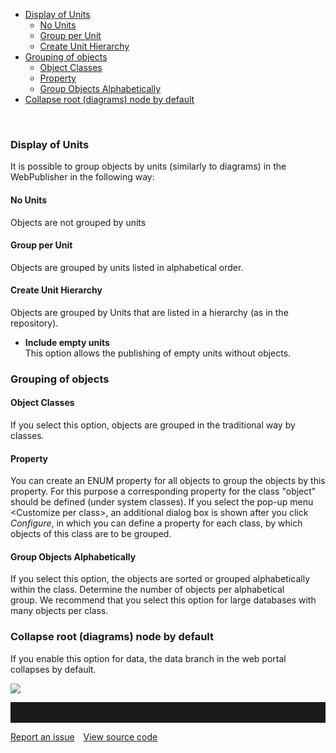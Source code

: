 -   [Display of Units](#display-of-units)
    -   [No Units](#no-units)
    -   [Group per Unit](#group-per-unit)
    -   [Create Unit Hierarchy](#create-unit-hierarchy)
-   [Grouping of objects](#grouping-of-objects)
    -   [Object Classes](#object-classes)
    -   [Property](#property)
    -   [Group Objects Alphabetically](#group-objects-alphabetically)
-   [Collapse root (diagrams) node by default](#collapse-root-diagrams-node-by-default)

 

### Display of Units

It is possible to group objects by units (similarly to diagrams) in the
WebPublisher in the following way:

#### No Units

Objects are not grouped by units

#### Group per Unit

Objects are grouped by units listed in alphabetical order.

#### Create Unit Hierarchy

Objects are grouped by Units that are listed in a hierarchy (as in the
repository).

-   **Include empty units**  
    This option allows the publishing of empty units without objects.

### Grouping of objects

#### Object Classes

If you select this option, objects are grouped in the traditional way by
classes.

#### Property

You can create an ENUM property for all objects to group the objects by
this property. For this purpose a corresponding property for the class
"object" should be defined (under system classes). If you select the
pop-up menu &lt;Customize per class&gt;, an additional dialog box is
shown after you click *Configure*, in which you can define a property
for each class, by which objects of this class are to be grouped.

#### Group Objects Alphabetically

If you select this option, the objects are sorted or grouped
alphabetically within the class. Determine the number of objects per
alphabetical group. We recommend that you select this option for large
databases with many objects per class.

### Collapse root (diagrams) node by default

If you enable this option for data, the data branch in the web portal
collapses by default.


![](//images.ctfassets.net/utx1h0gfm1om/2HUP5VFjcA4SWmeWomoQe4/62c6d49d2267a584049dce7276321970/328840.png)


<hr style="padding-top:2rem" />
<a href="https://github.com/process4/docs/issues" target="_blank" class="bgw btn btn-primary btn-lg shadow-sm">Report an issue</a>
<a href="https://github.com/process4/docs" target="_blank" class="bgw btn btn-primary btn-lg shadow-sm" style="margin-left:10px;">View source code</a>